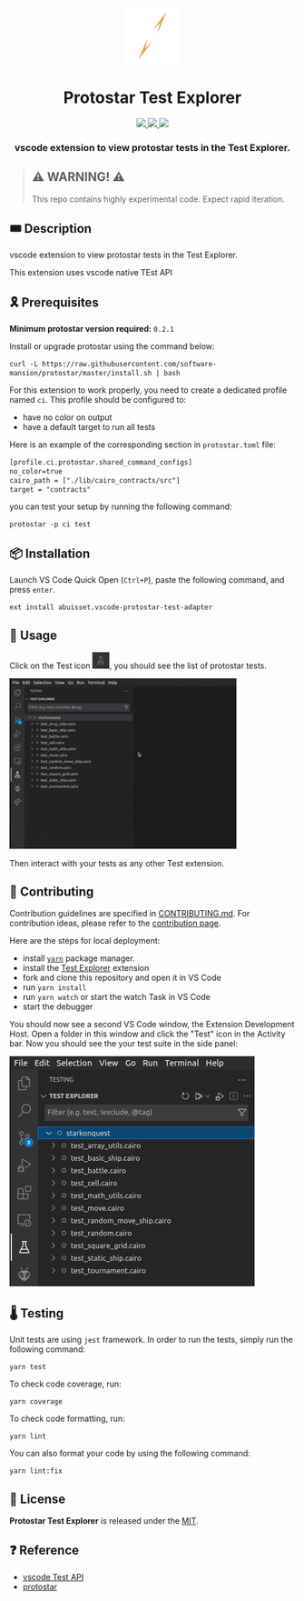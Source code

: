 <p align="center">
    <img src="img/protostar-logo-light.png" width="100"/>
</p>
<div align="center">
  <h1 align="center">Protostar Test Explorer</h1>
  <p align="center">
    <a href="https://discord.gg/onlydust">
        <img src="https://img.shields.io/badge/Discord-6666FF?style=for-the-badge&logo=discord&logoColor=white"/>
    </a>
    <a href="https://twitter.com/intent/follow?screen_name=onlydust_xyz">
        <img src="https://img.shields.io/badge/Twitter-1DA1F2?style=for-the-badge&logo=twitter&logoColor=white"/>
    </a>
    <a href="https://contributions.onlydust.xyz/">
        <img src="https://img.shields.io/badge/Contribute-6A1B9A?style=for-the-badge&logo=notion&logoColor=white"/>
    </a>
  </p>
  
  <h3 align="center">vscode extension to view protostar tests in the Test Explorer.</h3>
</div>

> ## ⚠️ WARNING! ⚠️
>
> This repo contains highly experimental code.
> Expect rapid iteration.

## 🎟️ Description

vscode extension to view protostar tests in the Test Explorer.

This extension uses vscode native TEst API

## 🎗️ Prerequisites

**Minimum protostar version required:** `0.2.1`

Install or upgrade protostar using the command below:
```
curl -L https://raw.githubusercontent.com/software-mansion/protostar/master/install.sh | bash
```

For this extension to work properly, you need to create a dedicated profile named `ci`.
This profile should be configured to:
* have no color on output
* have a default target to run all tests

Here is an example of the corresponding section in `protostar.toml` file:
```
[profile.ci.protostar.shared_command_configs]
no_color=true
cairo_path = ["./lib/cairo_contracts/src"]
target = "contracts"
```

you can test your setup by running the following command:
```
protostar -p ci test
```

## 📦 Installation

Launch VS Code Quick Open (`Ctrl+P`), paste the following command, and press `enter`.
```
ext install abuisset.vscode-protostar-test-adapter
```

## 🔬 Usage

Click on the Test icon <img src="img/test-explorer-icon.png" width="30"/>, you should see the list of protostar tests.

![test view](img/run-tests.gif)

Then interact with your tests as any other Test extension.

## 🫶 Contributing

Contribution guidelines are specified in [CONTRIBUTING.md](CONTRIBUTING.md).
For contribution ideas, please refer to the [contribution page](https://contributions.onlydust.xyz).

Here are the steps for local deployment:

* install [`yarn`](https://classic.yarnpkg.com/lang/en/docs/install/#debian-stable) package manager.
* install the [Test Explorer](https://marketplace.visualstudio.com/items?itemName=hbenl.vscode-test-explorer) extension
* fork and clone this repository and open it in VS Code
* run `yarn install`
* run `yarn watch` or start the watch Task in VS Code
* start the debugger

You should now see a second VS Code window, the Extension Development Host.
Open a folder in this window and click the "Test" icon in the Activity bar.
Now you should see the your test suite in the side panel:

![test view](img/tests-view.png)

## 🌡️ Testing

Unit tests are using `jest` framework.
In order to run the tests, simply run the following command:
```
yarn test
```

To check code coverage, run:
```
yarn coverage
```

To check code formatting, run:
```
yarn lint
```

You can also format your code by using the following command:
```
yarn lint:fix
```

## 📄 License

**Protostar Test Explorer** is released under the [MIT](LICENSE).

## ❓ Reference 

* [vscode Test API](https://code.visualstudio.com/api/extension-guides/testing)
* [protostar](https://docs.swmansion.com/protostar/)


